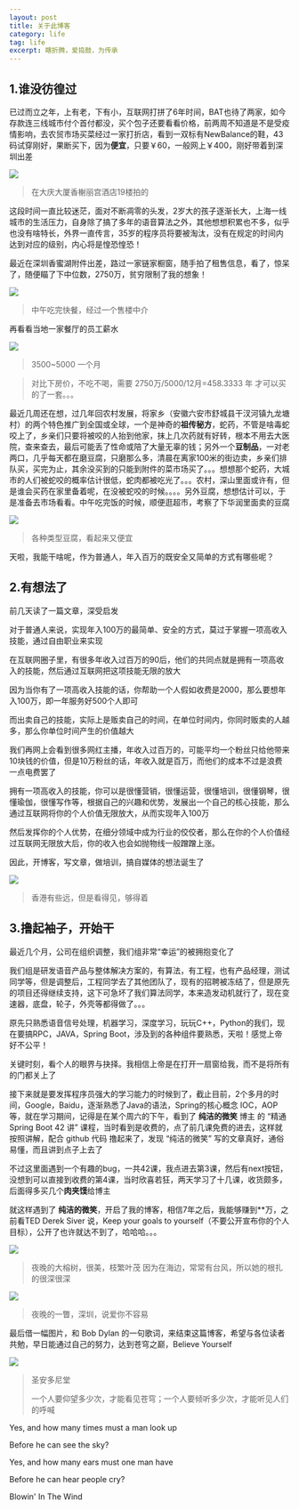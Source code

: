 ```yaml
---
layout: post
title: 关于此博客
category: life
tag: life
excerpt: 瞎折腾，爱捣鼓，为传承
---
```


## 1.谁没彷徨过

已过而立之年，上有老，下有小，互联网打拼了6年时间，BAT也待了两家，如今存款连三线城市付个首付都没，买个包子还要看看价格，前两周不知道是不是受疫情影响，去农贸市场买菜经过一家打折店，看到一双标有NewBalance的鞋，43码试穿刚好，果断买下，因为**便宜**，只要￥60，一般网上￥400，刚好带着到深圳出差

![](/assets/images/2020/life/newbalance01.JPG)
>在大庆大厦香榭丽宫酒店19楼拍的

这段时间一直比较迷茫，面对不断凋零的头发，2岁大的孩子逐渐长大，上海一线城市的生活压力，自身除了搞了多年的语音算法之外，其他想想积累也不多，似乎也没有啥特长，外界一直传言，35岁的程序员将要被淘汰，没有在规定的时间内达到对应的级别，内心将是惶恐惶恐！

最近在深圳香蜜湖附件出差，路过一家链家橱窗，随手拍了租售信息，看了，惊呆了，随便瞄了下中位数，2750万，贫穷限制了我的想象！

![](/assets/images/2020/life/shenzhen02.JPG)
>中午吃完快餐，经过一个售楼中介

再看看当地一家餐厅的员工薪水

![](/assets/images/2020/life/shenzhen03.JPG)
> 3500~5000 一个月

> 对比下房价，不吃不喝，需要 2750万/5000/12月=458.3333 年 才可以买的了一套。。。

最近几周还在想，过几年回农村发展，将家乡（安徽六安市舒城县干汊河镇九龙塘村）的两个特色推广到全国或全球，一个是神奇的**祖传秘方**，蛇药，不管是啥毒蛇咬上了，乡亲们只要将被咬的人抬到他家，抹上几次药就有好转，根本不用去大医院，查来查去，最后可能丢了性命或陪了大量无辜的钱；另外一个**豆制品**，一对老两口，几乎每天都在磨豆腐，只磨那么多，清晨在离家100米的街边卖，乡亲们排队买，买完为止，其余没买到的只能到附件的菜市场买了。。。想想那个蛇药，大城市的人们被蛇咬的概率估计很低，蛇肉都被吃光了。。。农村，深山里面或许有，但是谁会买药在家里备着呢，在没被蛇咬的时候。。。。另外豆腐，想想估计可以，于是准备去市场看看。中午吃完饭的时候，顺便逛超市，考察了下华润里面卖的豆腐

![](/assets/images/2020/life/doufu01.JPG)
>各种类型豆腐，看起来又便宜

天啦，我能干啥呢，作为普通人，年入百万的既安全又简单的方式有哪些呢？

## 2.有想法了

前几天读了一篇文章，深受启发

对于普通人来说，实现年入100万的最简单、安全的方式，莫过于掌握一项高收入技能，通过自由职业来实现

在互联网圈子里，有很多年收入过百万的90后，他们的共同点就是拥有一项高收入的技能，然后通过互联网把这项技能无限的放大

因为当你有了一项高收入技能的话，你帮助一个人假如收费是2000，那么要想年入100万，即一年服务好500个人即可

而出卖自己的技能，实际上是贩卖自己的时间，在单位时间内，你同时贩卖的人越多，那么你单位时间产生的价值越大

我们再网上会看到很多网红主播，年收入过百万的，可能平均一个粉丝只给他带来10块钱的价值，但是10万粉丝的话，年收入就是百万，而他们的成本不过是浪费一点电费罢了

拥有一项高收入的技能，你可以是很懂营销，很懂运营，很懂培训，很懂钢琴，很懂瑜伽，很懂写作等，根据自己的兴趣和优势，发展出一个自己的核心技能，那么通过互联网将你的个人价值无限放大，从而实现年入100万

然后发挥你的个人优势，在细分领域中成为行业的佼佼者，那么在你的个人价值经过互联网无限放大后，你的收入也会如抛物线一般蹭蹭上涨。

因此，开博客，写文章，做培训，搞自媒体的想法诞生了

![](/assets/images/2020/life/xiangxieligong01.JPG)
>香港有些远，但是看得见，够得着

## 3.撸起袖子，开始干

最近几个月，公司在组织调整，我们组非常“幸运”的被拥抱变化了

我们组是研发语音产品与整体解决方案的，有算法，有工程，也有产品经理，测试同学等，但是调整后，工程同学去了其他团队了，现有的招聘被冻结了，但是原先的项目还得继续支持，这下可急坏了我们算法同学，本来造发动机就行了，现在变速器，底盘，轮子，外壳等都得做了。。。

原先只熟悉语音信号处理，机器学习，深度学习，玩玩C++，Python的我们，现在要搞RPC，JAVA，Spring  Boot，涉及到的各种组件要熟悉，天啦！感觉上帝好不公平！

关键时刻，看个人的眼界与抉择。我相信上帝是在打开一扇窗给我，而不是将所有的门都关上了

接下来就是要发挥程序员强大的学习能力的时候到了，截止目前，2个多月的时间，Google，Baidu，逐渐熟悉了Java的语法，Spring的核心概念 IOC，AOP等，就在学习期间，记得是在某个周六的下午，看到了 **纯洁的微笑** 博主 的 “精通 Spring Boot 42 讲” 课程，当时看到是收费的，点了前几课免费的进去，这样就按照讲解，配合 github 代码 撸起来了，发现 “纯洁的微笑” 写的文章真好，通俗易懂，而且讲到点子上去了

不过这里面遇到一个有趣的bug，一共42课，我点进去第3课，然后有next按钮，没想到可以直接到收费的第4课，当时欣喜若狂，两天学习了十几课，收货颇多，后面得多买几个**肉夹馍**给博主

就这样遇到了 **纯洁的微笑**，开启了我的博客，相信7年之后，我能够赚到\*\*万，之前看TED Derek Siver 说，Keep your goals to yourself（不要公开宣布你的个人目标），公开了也许就达不到了，哈哈哈。。。

![](/assets/images/2020/life/rongshu01.JPG)
>夜晚的大榕树，很美，枝繁叶茂
>因为在海边，常常有台风，所以她的根扎的很深很深

![](/assets/images/2020/life/shenzhen01.JPG)
>夜晚的一瞥，深圳，说爱你不容易

最后借一幅图片，和 Bob Dylan 的一句歌词，来结束这篇博客，希望与各位读者共勉，早日能通过自己的努力，达到苍穹之巅，Believe Yourself

![](/assets/images/2020/life/jiaotang01.JPG)
>圣安多尼堂
>
>一个人要仰望多少次，才能看见苍穹；一个人要倾听多少次，才能听见人们的呼喊

Yes, and how many times must a man look up

Before he can see the sky?

Yes, and how many ears must one man have 

Before he can hear people cry?

Blowin' In The Wind

